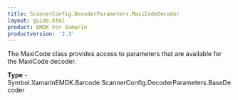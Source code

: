 ```yaml
---
title: ScannerConfig.DecoderParameters.MaxiCodeDecoder
layout: guide.html
product: EMDK For Xamarin
productversion: '2.3'
---
```

The MaxiCode class provides access to parameters that are available for the MaxiCode decoder.

**Type** - Symbol.XamarinEMDK.Barcode.ScannerConfig.DecoderParameters.BaseDecoder







